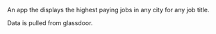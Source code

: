 An app the displays the highest paying jobs in any city for any job title.

Data is pulled from glassdoor.
